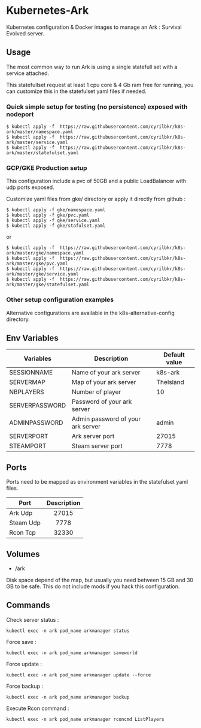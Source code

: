# Kubernetes-Ark

Kubernetes configuration & Docker images to manage an Ark : Survival Evolved server.

## Usage

The most common way to run Ark is using a single statefull set with a service attached.

This statefullset request at least 1 cpu core & 4 Gb ram free for running, you can customize this in the statefulset yaml files if needed.


### Quick simple setup for testing (no persistence) exposed with nodeport

    $ kubectl apply -f  https://raw.githubusercontent.com/cyrilbkr/k8s-ark/master/namespace.yaml
    $ kubectl apply -f  https://raw.githubusercontent.com/cyrilbkr/k8s-ark/master/service.yaml
    $ kubectl apply -f  https://raw.githubusercontent.com/cyrilbkr/k8s-ark/master/statefulset.yaml
    
### GCP/GKE Production setup 

This configuration include a pvc of 50GB and a public LoadBalancer with udp ports exposed.

Customize yaml files from gke/ directory or apply it directly from github : 

    $ kubectl apply -f gke/namespace.yaml
    $ kubectl apply -f gke/pvc.yaml
    $ kubectl apply -f gke/service.yaml
    $ kubectl apply -f gke/stafulset.yaml

or

    $ kubectl apply -f  https://raw.githubusercontent.com/cyrilbkr/k8s-ark/master/gke/namespace.yaml
    $ kubectl apply -f  https://raw.githubusercontent.com/cyrilbkr/k8s-ark/master/gke/pvc.yaml
    $ kubectl apply -f  https://raw.githubusercontent.com/cyrilbkr/k8s-ark/master/gke/service.yaml
    $ kubectl apply -f  https://raw.githubusercontent.com/cyrilbkr/k8s-ark/master/gke/statefulset.yaml

### Other setup configuration examples

Alternative configurations are available in the k8s-alternative-config directory.

## Env Variables


| Variables | Description | Default value  |
| ------------- | ------------- | ------------- |
| SESSIONNAME | Name of your ark server | k8s-ark |
| SERVERMAP | Map of your ark server | TheIsland |
| NBPLAYERS | Number of player | 10 |
| SERVERPASSWORD | Password of your ark server |  |
| ADMINPASSWORD | Admin password of your ark server | admin |
| SERVERPORT | Ark server port |  27015 |
| STEAMPORT | Steam server port | 7778 |


## Ports

Ports need to be mapped as environment variables in the statefulset yaml files.

| Port | Description |
| ------------- |:-------------:| 
| Ark Udp | 27015 |
| Steam Udp | 7778 |
| Rcon Tcp | 32330 |

## Volumes

* /ark

Disk space depend of the map, but usually you need between 15 GB and 30 GB to be safe. This do not include mods if you hack this configuration.


## Commands

Check server status : 

    kubectl exec -n ark pod_name arkmanager status

Force save :

    kubectl exec -n ark pod_name arkmanager saveworld

Force update : 

    kubectl exec -n ark pod_name arkmanager update --force

Force backup : 

    kubectl exec -n ark pod_name arkmanager backup

Execute Rcon command : 

    kubectl exec -n ark pod_name arkmanager rconcmd ListPlayers



